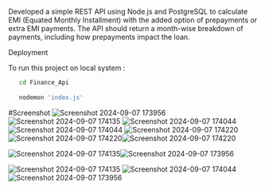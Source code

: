 

Developed a simple REST API using Node.js and PostgreSQL to calculate EMI (Equated Monthly Installment) with the added option of prepayments or extra EMI payments. The API should return a month-wise breakdown of payments, including how prepayments impact the loan.

Deployment

To run this project on local system :

```bash
   cd Finance_Api
   
   nodemon 'index.js'

```
#Screenshot
![Screenshot 2024-09-07 173956](https://github.com/user-attachments/assets/22509686-b80c-4ff2-b63e-46da7626695b)
![Screenshot 2024-09-07 174135](https://github.com/user-attachments/assets/8a0764f1-57c1-4f4a-ad14-406f0cc97f1d)
![Screenshot 2024-09-07 174044](https://github.com/user-attachments/assets/19c7a466-8c07-4768-b81a-885f4c12ddc3)
![Screenshot 2024-09-07 174044](https://github.com/user-attachments/assets/9f7fdaf4-9d83-4d4c-af16-e232648576b7)
![Screenshot 2024-09-07 174220](https://github.com/user-attachments/assets/da9fd617-d5b6-4cf7-b20a-7e87283dc2eb)
![Screenshot 2024-09-07 174220](https://github.com/user-attachments/assets/48e2db7d-1a8a-44cc-adc9-f125ad7080b5)![Screenshot 2024-09-07 174220](https://github.com/user-attachments/assets/679d9120-f251-4f1c-851a-8a86fe6f3adf)

![Screenshot 2024-09-07 174135](https://github.com/user-attachments/assets/8b5b9be8-3f9d-4538-8254-9990bcff62bc)![Screenshot 2024-09-07 173956](https://github.com/user-attachments/assets/0cd4ba6d-4539-4760-a80f-b1958d4f7258)

![Screenshot 2024-09-07 174135](https://github.com/user-attachments/assets/93e6f8fe-4586-4061-a99e-13074bfdfded)
![Screenshot 2024-09-07 174044](https://github.com/user-attachments/assets/65006508-6e9c-42f3-b5e2-9591906b04f4)
![Screenshot 2024-09-07 173956](https://github.com/user-attachments/assets/5b3b12fd-53a0-4126-a023-e95e120dc30c)
